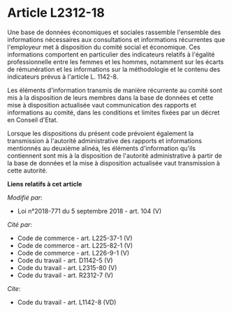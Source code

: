 # Article L2312-18

Une base de données économiques et sociales rassemble l'ensemble des informations nécessaires aux consultations et
informations récurrentes que l'employeur met à disposition du comité social et économique. Ces informations comportent en
particulier des indicateurs relatifs à l'égalité professionnelle entre les femmes et les hommes, notamment sur les écarts de
rémunération et les informations sur la méthodologie et le contenu des indicateurs prévus à l'article L. 1142-8. 

Les éléments d'information transmis de manière récurrente au comité sont mis à la disposition de leurs membres dans la base
de données et cette mise à disposition actualisée vaut communication des rapports et informations au comité, dans les
conditions et limites fixées par un décret en Conseil d'Etat. 

Lorsque les dispositions du présent code prévoient également la transmission à l'autorité administrative des rapports et
informations mentionnés au deuxième alinéa, les éléments d'information qu'ils contiennent sont mis à la disposition de
l'autorité administrative à partir de la base de données et la mise à disposition actualisée vaut transmission à cette
autorité.

**Liens relatifs à cet article**

_Modifié par_:

  - Loi n°2018-771 du 5 septembre 2018 - art. 104 (V)

_Cité par_:

  - Code de commerce - art. L225-37-1 (V)
  - Code de commerce - art. L225-82-1 (V)
  - Code de commerce - art. L226-9-1 (V)
  - Code du travail - art. D1142-5 (V)
  - Code du travail - art. L2315-80 (V)
  - Code du travail - art. R2312-7 (V)

_Cite_:

  - Code du travail - art. L1142-8 (VD)
